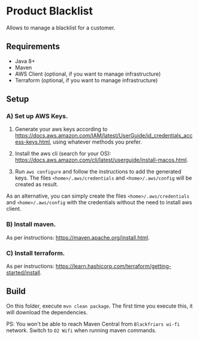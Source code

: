 # Product Blacklist

Allows to manage a blacklist for a customer.

## Requirements

* Java 8+
* Maven
* AWS Client (optional, if you want to manage infrastructure)
* Terraform (optional, if you want to manage infrastructure)

## Setup

### A) Set up AWS Keys.

1) Generate your aws keys according to https://docs.aws.amazon.com/IAM/latest/UserGuide/id_credentials_access-keys.html, using whatever methods you prefer.

2) Install the aws cli (search for your OS): https://docs.aws.amazon.com/cli/latest/userguide/install-macos.html.

3) Run ```aws configure``` and follow the instructions to add the generated keys. The files ```<home>/.aws/credentials``` and ```<home>/.aws/config``` will be created as result.

As an alternative, you can simply create the files ```<home>/.aws/credentials``` and ```<home>/.aws/config``` with the credentials without the need to install aws client.

### B) Install maven.

As per instructions: https://maven.apache.org/install.html.

### C) Install terraform.

As per instructions: https://learn.hashicorp.com/terraform/getting-started/install.

## Build

On this folder, execute ```mvn clean package```. The first time you execute this, it will download the dependencies.

PS: You won't be able to reach Maven Central from ```Blackfriars wi-fi``` network. Switch to ```O2 Wifi``` when running maven commands.